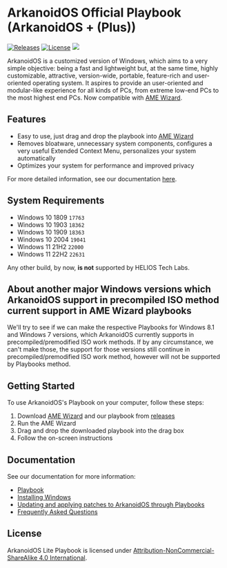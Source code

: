 # ArkanoidOS Official Playbook (ArkanoidOS + (Plus))
[![Releases](https://img.shields.io/github/v/release/jointhearkanoid/playbook.svg)](https://github.com/jointhearkanoid/playbook/releases)
[![License](https://img.shields.io/static/v1?label=LICENSE&message=CC%20BY-NC-SA&logo=creativecommons)](https://creativecommons.org/licenses/by-nc-sa/4.0/)
<a href="https://ko-fi.com/arkanoidoscommunity" target="_blank"><img src="[![ko-fi](https://ko-fi.com/img/githubbutton_sm.svg)](https://ko-fi.com/K3K4J7EHM)"></a>
<br>

ArkanoidOS is a customized version of Windows, which aims to a very simple objective: being a fast and lightweight but, at the same time, highly customizable, attractive, version-wide, portable, feature-rich and user-oriented operating system. It aspires to provide an user-oriented and modular-like experience for all kinds of PCs, from extreme low-end PCs to the most highest end PCs. Now compatible with [AME Wizard](https://ameliorated.io).

## Features

- Easy to use, just drag and drop the playbook into [AME Wizard](https://ameliorated.io)
- Removes bloatware, unnecessary system components, configures a very useful Extended Context Menu, personalizes your system automatically
- Optimizes your system for performance and improved privacy

For more detailed information, see our documentation [here](https://docs-arkanoidos.gitbook.io/arkanoidos-knowledge-base/nuestro-playbook/acerca-del-playbook).

## System Requirements

- Windows 10 1809 `17763`
- Windows 10 1903 `18362`
- Windows 10 1909 `18363`
- Windows 10 2004 `19041`
- Windows 11 21H2 `22000`
- Windows 11 22H2 `22631`

Any other build, by now, **is not** supported by HELIOS Tech Labs.

## About another major Windows versions which ArkanoidOS support in precompiled ISO method current support in AME Wizard playbooks

We'll try to see if we can make the respective Playbooks for Windows 8.1 and Windows 7 versions, which ArkanoidOS currently supports in precompiled/premodified ISO work methods. If by any circumstance, we can't make those, the support for those versions still continue in precompiled/premodified ISO work method, however will not be supported by Playbooks method.

## Getting Started

To use ArkanoidOS's Playbook on your computer, follow these steps:

1. Download [AME Wizard](https://ameliorated.io) and our playbook from [releases](https://github.com/jointhearkanoid/playbook/releases)
2. Run the AME Wizard
3. Drag and drop the downloaded playbook into the drag box
4. Follow the on-screen instructions

## Documentation

See our documentation for more information:

- [Playbook](https://docs-arkanoidos.gitbook.io/arkanoidos-knowledge-base/nuestro-playbook/acerca-del-playbook)
- [Installing Windows](https://docs-arkanoidos.gitbook.io/arkanoidos-knowledge-base/nuestro-playbook/instalando-windows-de-manera-oficial-para-el-playbook)
- [Updating and applying patches to ArkanoidOS through Playbooks](https://docs-arkanoidos.gitbook.io/arkanoidos-knowledge-base/nuestro-playbook/actualizando-y-aplicando-parches-mediante-el-playbook)
- [Frequently Asked Questions](https://docs-arkanoidos.gitbook.io/arkanoidos-knowledge-base/faqs/preguntas-frecuentes)

## License

ArkanoidOS Lite Playbook is licensed under [Attribution-NonCommercial-ShareAlike 4.0 International](https://creativecommons.org/licenses/by-nc-sa/4.0/).
